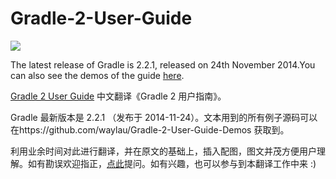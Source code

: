 Gradle-2-User-Guide
===================

![](http://99btgc01.info/uploads/2014/12/gradle.jpg)

The latest release of Gradle is 2.2.1, released on 24th November 2014.You can also see the demos of the guide [here](https://github.com/waylau/Gradle-2-User-Guide-Demos).

[Gradle 2 User Guide](http://www.gradle.org/docs/current/userguide/userguide.html) 中文翻译《Gradle 2 用户指南》。

Gradle 最新版本是 2.2.1 （发布于 2014-11-24）。文本用到的所有例子源码可以在https://github.com/waylau/Gradle-2-User-Guide-Demos 获取到。


利用业余时间对此进行翻译，并在原文的基础上，插入配图，图文并茂方便用户理解。如有勘误欢迎指正，[点此](https://github.com/waylau/Gradle-2-User-Guide/issues)提问。如有兴趣，也可以参与到本翻译工作中来 :)
